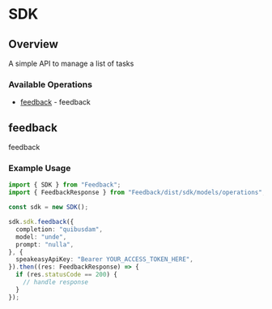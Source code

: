 # SDK

## Overview

A simple API to manage a list of tasks

### Available Operations

* [feedback](#feedback) - feedback

## feedback

feedback

### Example Usage

```typescript
import { SDK } from "Feedback";
import { FeedbackResponse } from "Feedback/dist/sdk/models/operations";

const sdk = new SDK();

sdk.sdk.feedback({
  completion: "quibusdam",
  model: "unde",
  prompt: "nulla",
}, {
  speakeasyApiKey: "Bearer YOUR_ACCESS_TOKEN_HERE",
}).then((res: FeedbackResponse) => {
  if (res.statusCode == 200) {
    // handle response
  }
});
```
